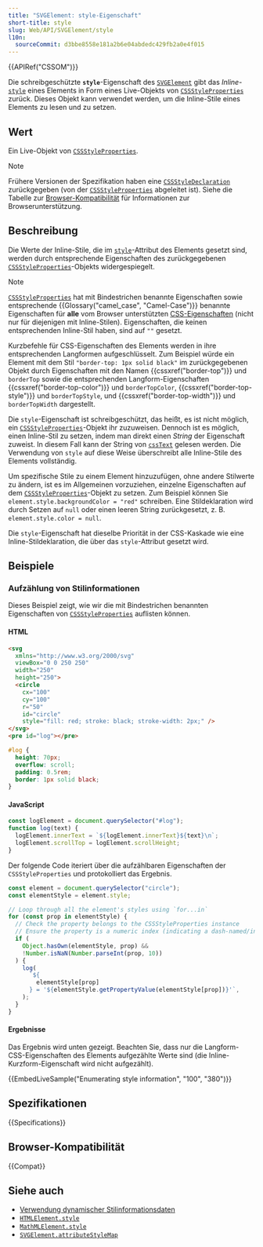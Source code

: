 ```yaml
---
title: "SVGElement: style-Eigenschaft"
short-title: style
slug: Web/API/SVGElement/style
l10n:
  sourceCommit: d3bbe8558e181a2b6e04abdedc429fb2a0e4f015
---
```


{{APIRef("CSSOM")}}

Die schreibgeschützte **`style`**-Eigenschaft des [`SVGElement`](/de/docs/Web/API/SVGElement) gibt das _Inline_-[`style`](/de/docs/Web/HTML/Reference/Global_attributes/style) eines Elements in Form eines Live-Objekts von [`CSSStyleProperties`](/de/docs/Web/API/CSSStyleProperties) zurück. Dieses Objekt kann verwendet werden, um die Inline-Stile eines Elements zu lesen und zu setzen.

## Wert

Ein Live-Objekt von [`CSSStyleProperties`](/de/docs/Web/API/CSSStyleProperties).

> [!NOTE]
> Frühere Versionen der Spezifikation haben eine [`CSSStyleDeclaration`](/de/docs/Web/API/CSSStyleDeclaration) zurückgegeben (von der [`CSSStyleProperties`](/de/docs/Web/API/CSSStyleProperties) abgeleitet ist).
> Siehe die Tabelle zur [Browser-Kompatibilität](#browser-kompatibilität) für Informationen zur Browserunterstützung.

## Beschreibung

Die Werte der Inline-Stile, die im [`style`](/de/docs/Web/HTML/Reference/Global_attributes/style)-Attribut des Elements gesetzt sind, werden durch entsprechende Eigenschaften des zurückgegebenen [`CSSStyleProperties`](/de/docs/Web/API/CSSStyleProperties)-Objekts widergespiegelt.

> [!NOTE]
> [`CSSStyleProperties`](/de/docs/Web/API/CSSStyleProperties) hat mit Bindestrichen benannte Eigenschaften sowie entsprechende {{Glossary("camel_case", "Camel-Case")}} benannte Eigenschaften für **alle** vom Browser unterstützten [CSS-Eigenschaften](/de/docs/Web/CSS/Properties) (nicht nur für diejenigen mit Inline-Stilen).
> Eigenschaften, die keinen entsprechenden Inline-Stil haben, sind auf `""` gesetzt.

Kurzbefehle für CSS-Eigenschaften des Elements werden in ihre entsprechenden Langformen aufgeschlüsselt. Zum Beispiel würde ein Element mit dem Stil `"border-top: 1px solid black"` im zurückgegebenen Objekt durch Eigenschaften mit den Namen {{cssxref("border-top")}} und `borderTop` sowie die entsprechenden Langform-Eigenschaften {{cssxref("border-top-color")}} und `borderTopColor`, {{cssxref("border-top-style")}} und `borderTopStyle`, und {{cssxref("border-top-width")}} und `borderTopWidth` dargestellt.

Die `style`-Eigenschaft ist schreibgeschützt, das heißt, es ist nicht möglich, ein [`CSSStyleProperties`](/de/docs/Web/API/CSSStyleProperties)-Objekt ihr zuzuweisen. Dennoch ist es möglich, einen Inline-Stil zu setzen, indem man direkt einen _String_ der Eigenschaft zuweist. In diesem Fall kann der String von [`cssText`](/de/docs/Web/API/CSSStyleDeclaration/cssText) gelesen werden. Die Verwendung von `style` auf diese Weise überschreibt alle Inline-Stile des Elements vollständig.

Um spezifische Stile zu einem Element hinzuzufügen, ohne andere Stilwerte zu ändern, ist es im Allgemeinen vorzuziehen, einzelne Eigenschaften auf dem [`CSSStyleProperties`](/de/docs/Web/API/CSSStyleProperties)-Objekt zu setzen. Zum Beispiel können Sie `element.style.backgroundColor = "red"` schreiben. Eine Stildeklaration wird durch Setzen auf `null` oder einen leeren String zurückgesetzt, z. B. `element.style.color = null`.

Die `style`-Eigenschaft hat dieselbe Priorität in der CSS-Kaskade wie eine Inline-Stildeklaration, die über das `style`-Attribut gesetzt wird.

## Beispiele

### Aufzählung von Stilinformationen

Dieses Beispiel zeigt, wie wir die mit Bindestrichen benannten Eigenschaften von [`CSSStyleProperties`](/de/docs/Web/API/CSSStyleProperties) auflisten können.

#### HTML

```html
<svg
  xmlns="http://www.w3.org/2000/svg"
  viewBox="0 0 250 250"
  width="250"
  height="250">
  <circle
    cx="100"
    cy="100"
    r="50"
    id="circle"
    style="fill: red; stroke: black; stroke-width: 2px;" />
</svg>
<pre id="log"></pre>
```

```css hidden
#log {
  height: 70px;
  overflow: scroll;
  padding: 0.5rem;
  border: 1px solid black;
}
```

#### JavaScript

```js hidden
const logElement = document.querySelector("#log");
function log(text) {
  logElement.innerText = `${logElement.innerText}${text}\n`;
  logElement.scrollTop = logElement.scrollHeight;
}
```

Der folgende Code iteriert über die aufzählbaren Eigenschaften der `CSSStyleProperties` und protokolliert das Ergebnis.

```js
const element = document.querySelector("circle");
const elementStyle = element.style;

// Loop through all the element's styles using `for...in`
for (const prop in elementStyle) {
  // Check the property belongs to the CSSStyleProperties instance
  // Ensure the property is a numeric index (indicating a dash-named/inline style)
  if (
    Object.hasOwn(elementStyle, prop) &&
    !Number.isNaN(Number.parseInt(prop, 10))
  ) {
    log(
      `${
        elementStyle[prop]
      } = '${elementStyle.getPropertyValue(elementStyle[prop])}'`,
    );
  }
}
```

#### Ergebnisse

Das Ergebnis wird unten gezeigt. Beachten Sie, dass nur die Langform-CSS-Eigenschaften des Elements aufgezählte Werte sind (die Inline-Kurzform-Eigenschaft wird nicht aufgezählt).

{{EmbedLiveSample("Enumerating style information", "100", "380")}}

## Spezifikationen

{{Specifications}}

## Browser-Kompatibilität

{{Compat}}

## Siehe auch

- [Verwendung dynamischer Stilinformationsdaten](/de/docs/Web/API/CSS_Object_Model/Using_dynamic_styling_information)
- [`HTMLElement.style`](/de/docs/Web/API/HTMLElement/style)
- [`MathMLElement.style`](/de/docs/Web/API/MathMLElement/style)
- [`SVGElement.attributeStyleMap`](/de/docs/Web/API/SVGElement/attributeStyleMap)
